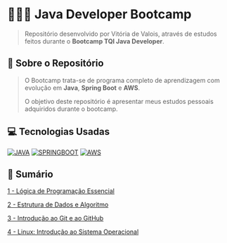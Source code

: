 # 👩🏻‍💻 Java Developer Bootcamp
> Repositório desenvolvido por Vitória de Valois, através de estudos feitos durante o **Bootcamp TQI Java Developer**.

## 📌 Sobre o Repositório
> O Bootcamp trata-se de programa completo de aprendizagem com evolução em **Java**, **Spring Boot** e **AWS**. 
>
> O objetivo deste repositório é apresentar meus estudos pessoais adquiridos durante o bootcamp.

## 💻 Tecnologias Usadas
[![JAVA](https://img.shields.io/badge/Java-ED8B00?style=for-the-badge&logo=java&logoColor=white)](#)
[![SPRINGBOOT](https://img.shields.io/badge/Spring_Boot-F2F4F9?style=for-the-badge&logo=spring-boot)](#)
[![AWS](https://img.shields.io/badge/Amazon_AWS-232F3E?style=for-the-badge&logo=amazon-aws&logoColor=white)](#)


## 📑 Sumário
[1 - Lógica de Programação Essencial](https://github.com/vitoriadevalois/java-developer-bootcamp/blob/main/conteudos/logica-programacao.md)

[2 - Estrutura de Dados e Algoritmo](https://github.com/vitoriadevalois/java-developer-bootcamp/blob/main/conteudos/estrutura-dados-algoritmo.md)

[3 - Introdução ao Git e ao GitHub](https://github.com/vitoriadevalois/java-developer-bootcamp/blob/main/conteudos/git-github.md)

[4 - Linux: Introdução ao Sistema Operacional](https://github.com/vitoriadevalois/java-developer-bootcamp/blob/main/conteudos/linux.md)
